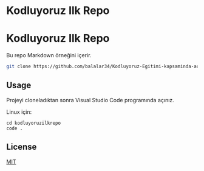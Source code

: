 # Kodluyoruz Ilk Repo

# Kodluyoruz Ilk Repo

Bu repo Markdown örneğini içerir.

```bash
git clone https://github.com/balalar34/Kodluyoruz-Egitimi-kapsaminda-actigim-ilk-repo
```

## Usage

Projeyi cloneladıktan sonra Visual Studio Code programında açınız.

Linux için:
```linux
cd kodluyoruzilkrepo
code .
```

## License
[MIT](https://choosealicense.com/licenses/mit/)
